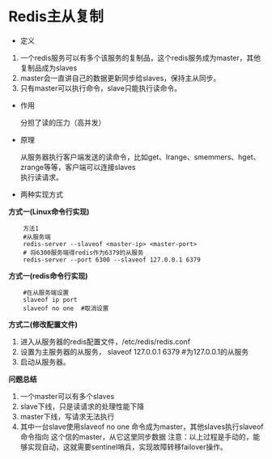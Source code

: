 # Redis主从复制
- 定义  
1. 一个redis服务可以有多个该服务的复制品，这个redis服务成为master，其他复制品成为slaves
2. master会一直讲自己的数据更新同步给slaves，保持主从同步。
3. 只有master可以执行命令，slave只能执行读命令。

- 作用  

    
    分担了读的压力（高并发）

- 原理  


    从服务器执行客户端发送的读命令，比如get、lrange、smemmers、hget、zrange等等，客户端可以连接slaves  
    执行读请求。

- 两种实现方式

**方式一(Linux命令行实现)**

        方法1
        #从服务端
        redis-server --slaveof <master-ip> <master-port>
        # 将6300服务端得redis作为6379的从服务
        redis-server --port 6300 --slaveof 127.0.0.1 6379

**方式一(redis命令行实现)**

        #在从服务端设置
        slaveof ip port
        slaveof no one  #取消设置


**方式二(修改配置文件)**
1. 进入从服务器的redis配置文件，/etc/redis/redis.conf
2. 设置为主服务器的从服务，
slaveof 127.0.0.1 6379 #为127.0.0.1的从服务
3. 启动从服务器。

**问题总结**
1. 一个master可以有多个slaves
2. slave下线，只是读请求的处理性能下降
3. master下线，写请求无法执行
4. 其中一台slave使用slaveof no one 命令成为master，其他slaves执行slaveof命令指向
这个信的master，从它这里同步数据
注意：以上过程是手动的，能够实现自动，这就需要sentinel哨兵，实现故障转移failover操作。

        
